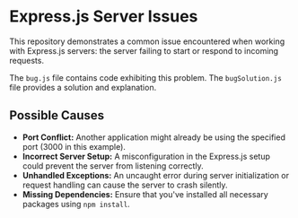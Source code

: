 # Express.js Server Issues

This repository demonstrates a common issue encountered when working with Express.js servers: the server failing to start or respond to incoming requests.

The `bug.js` file contains code exhibiting this problem.  The `bugSolution.js` file provides a solution and explanation.

## Possible Causes

* **Port Conflict:** Another application might already be using the specified port (3000 in this example).
* **Incorrect Server Setup:**  A misconfiguration in the Express.js setup could prevent the server from listening correctly.
* **Unhandled Exceptions:** An uncaught error during server initialization or request handling can cause the server to crash silently.
* **Missing Dependencies:** Ensure that you've installed all necessary packages using `npm install`.